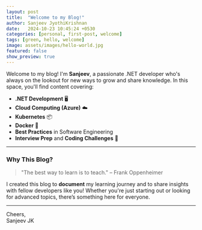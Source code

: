 ```yaml
---
layout: post
title:  "Welcome to my Blog!"
author: Sanjeev JyothiKrishnan
date:   2024-10-23 10:45:24 +0530
categories: [personal, first-post, welcome]
tags: [green, hello, welcome]
image: assets/images/hello-world.jpg
featured: false
show_preview: true
---
```


Welcome to my blog! I'm **Sanjeev**, a passionate .NET developer who's always on the lookout for new ways to grow and share knowledge. In this space, you'll find content covering:

- **.NET Development** 🖥️
- **Cloud Computing (Azure)** ☁️
- **Kubernetes** 📦
- **Docker** 🐳
- **Best Practices** in Software Engineering
- **Interview Prep** and **Coding Challenges** 🔎

---

### Why This Blog?

> "The best way to learn is to teach." – Frank Oppenheimer

I created this blog to **document** my learning journey and to share insights with fellow developers like you! Whether you're just starting out or looking for advanced topics, there’s something here for everyone.

---

Cheers,<br />
Sanjeev JK
